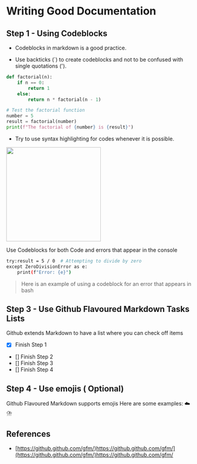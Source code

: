 # Writing Good Documentation

## Step 1 - Using Codeblocks

- Codeblocks in markdown is a good practice.

- Use backticks (`) to create codeblocks and not to be confused with single quotations (').
  


```Python
def factorial(n):
    if n == 0:
        return 1
    else:
        return n * factorial(n - 1)

# Test the factorial function
number = 5
result = factorial(number)
print(f"The factorial of {number} is {result}")

```
- Try to use syntax highlighting for codes whenever it is possible.



<img width="250" src="https://github.com/anijyojyo/github-docs-terraform/assets/71109436/de575bac-d1f8-4072-8440-669e832f92b0">



Use Codeblocks for both Code and errors that appear in the console



```bash
try:result = 5 / 0  # Attempting to divide by zero
except ZeroDivisionError as e:
    print(f"Error: {e}")
```

> Here is an example of using a codeblock for an error that appears in bash


## Step 3 - Use Github Flavoured Markdown Tasks Lists

Github extends Markdown to have a list where you can check off items

- [X] Finish Step 1
- [] Finish Step 2
- [] Finish Step 3
- [] Finish Step 4 

## Step 4 - Use emojis ( Optional)

Github Flavoured Markdown supports emojis
Here are some examples:
☁️ ⛈️


##  References


- [https://github.github.com/gfm/)https://github.github.com/gfm/](https://github.github.com/gfm/)https://github.github.com/gfm/
